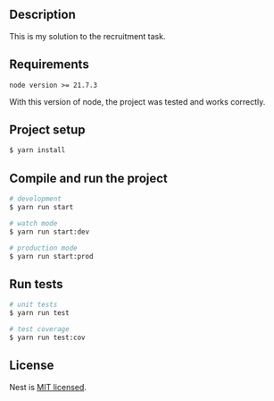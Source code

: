 ## Description

This is my solution to the recruitment task.

## Requirements
```
node version >= 21.7.3
```
With this version of node, the project was tested and works correctly.

## Project setup

```bash
$ yarn install
```

## Compile and run the project

```bash
# development
$ yarn run start

# watch mode
$ yarn run start:dev

# production mode
$ yarn run start:prod
```

## Run tests

```bash
# unit tests
$ yarn run test

# test coverage
$ yarn run test:cov
```

## License

Nest is [MIT licensed](https://github.com/nestjs/nest/blob/master/LICENSE).
